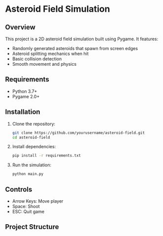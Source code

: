 # Asteroid Field Simulation

## Overview
This project is a 2D asteroid field simulation built using Pygame. It features:
- Randomly generated asteroids that spawn from screen edges
- Asteroid splitting mechanics when hit
- Basic collision detection
- Smooth movement and physics

## Requirements
- Python 3.7+
- Pygame 2.0+

## Installation
1. Clone the repository:
   ```bash
   git clone https://github.com/yourusername/asteroid-field.git
   cd asteroid-field
   ```

2. Install dependencies:
   ```bash
   pip install -r requirements.txt
   ```

3. Run the simulation:
   ```bash
   python main.py
   ```

## Controls
- Arrow Keys: Move player
- Space: Shoot
- ESC: Quit game

## Project Structure

